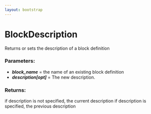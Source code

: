 ```yaml
---
layout: bootstrap
---
```


# BlockDescription

Returns or sets the description of a block definition
        

### Parameters:

- ***block_name*** = the name of an existing block definition
- ***description[opt]*** = The new description.
        

### Returns:


if description is not specified, the current description
if description is specified, the previous description
        
